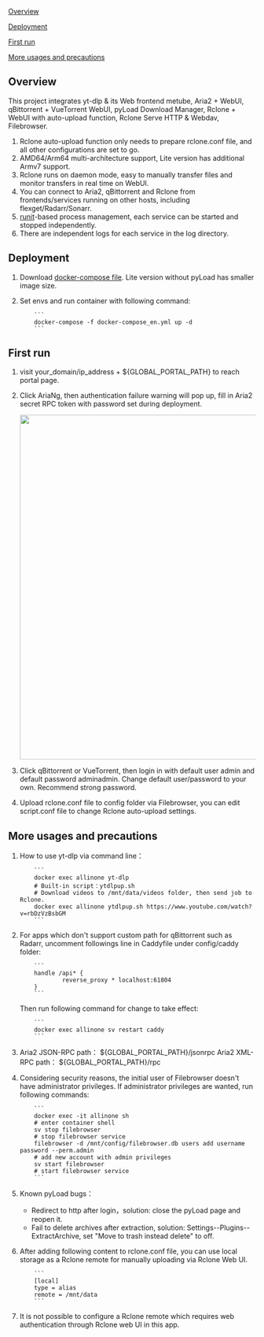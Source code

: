 [Overview](#Overview)

[Deployment](#Deployment)

[First run](#first)

[More usages and precautions](#more)  

## <a id="Overview"></a>Overview

This project integrates yt-dlp & its Web frontend metube, Aria2 + WebUI, qBittorrent + VueTorrent WebUI, pyLoad Download Manager, Rclone + WebUI with auto-upload function, Rclone Serve HTTP & Webdav, Filebrowser.

 1. Rclone auto-upload function only needs to prepare rclone.conf file, and all other configurations are set to go.
 2. AMD64/Arm64 multi-architecture support, Lite version has additional Armv7 support.
 3. Rclone runs on daemon mode, easy to manually transfer files and monitor transfers in real time on WebUI.
 4. You can connect to Aria2, qBittorrent and Rclone from frontends/services running on other hosts, including flexget/Radarr/Sonarr.
 5. [runit](http://smarden.org/runit/index.html)-based process management, each service can be started and stopped independently.
 6. There are independent logs for each service in the log directory.

## <a id="Deployment"></a>Deployment

 1. Download [docker-compose file](https://raw.githubusercontent.com/wy580477/Leech-AIO-APP-EX/container/docker-compose_en.yml). Lite version without pyLoad has smaller image size.
 2. Set envs and run container with following command:

            ```
            docker-compose -f docker-compose_en.yml up -d
            ```

## <a id="first"></a>First run

   1. visit your_domain/ip_address + \${GLOBAL_PORTAL_PATH} to reach portal page.
   2. Click AriaNg, then authentication failure warning will pop up, fill in Aria2 secret RPC token with password set during deployment.  

         <img src="https://user-images.githubusercontent.com/98247050/165651080-b1b79ba6-7cc0-4c7c-b65b-fbc4256f59f9.png"  width="700"/>

   3. Click qBittorrent or VueTorrent, then login in with default user admin and default password adminadmin. Change default user/password to your own. Recommend strong password.
   4. Upload rclone.conf file to config folder via Filebrowser, you can edit script.conf file to change Rclone auto-upload settings.

## <a id="more"></a>More usages and precautions

 1. How to use yt-dlp via command line：  

            ```
            docker exec allinone yt-dlp
            # Built-in script：ytdlpup.sh
            # Download videos to /mnt/data/videos folder, then send job to Rclone.
            docker exec allinone ytdlpup.sh https://www.youtube.com/watch?v=rbDzVzBsbGM
            ```
 2. For apps which don't support custom path for qBittorrent such as Radarr, uncomment followings line in Caddyfile under config/caddy folder:

            ```
            handle /api* {       
                    reverse_proxy * localhost:61804
            }
            ```
    Then run following command for change to take effect:

            ```
            docker exec allinone sv restart caddy
            ```
 3. Aria2 JSON-RPC path： ${GLOBAL_PORTAL_PATH}/jsonrpc
    Aria2 XML-RPC path： ${GLOBAL_PORTAL_PATH}/rpc
 4. Considering security reasons, the initial user of Filebrowser doesn't have administrator privileges. If administrator privileges are wanted, run following commands:  

            ```
            docker exec -it allinone sh
            # enter container shell
            sv stop filebrowser
            # stop filebrowser service
            filebrowser -d /mnt/config/filebrowser.db users add username password --perm.admin
            # add new account with admin privileges
            sv start filebrowser
            # start filebrowser service
            ```
 5. Known pyLoad bugs：
    - Redirect to http after login，solution: close the pyLoad page and reopen it.
    - Fail to delete archives after extraction, solution: Settings--Plugins--ExtractArchive, set "Move to trash instead delete" to off.
 6. After adding following content to rclone.conf file, you can use local storage as a Rclone remote for manually uploading via Rclone Web UI.

            ```
            [local]
            type = alias
            remote = /mnt/data
            ```

 7. It is not possible to configure a Rclone remote which requires web authentication through Rclone web UI in this app.

